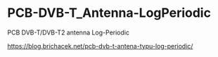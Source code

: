 # PCB-DVB-T_Antenna-LogPeriodic
PCB DVB-T/DVB-T2 antenna Log-Periodic

https://blog.brichacek.net/pcb-dvb-t-antena-typu-log-periodic/
